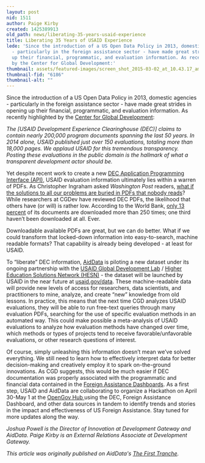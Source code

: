 ```yaml
---
layout: post
nid: 1511
author: Paige Kirby
created: 1425389913
old_path: news/liberating-35-years-usaid-experience
title: Liberating 35 Years of USAID Experience
lede: 'Since the introduction of a US Open Data Policy in 2013, domestic agencies
  - particularly in the foreign assistance sector - have made great strides in opening
  up their financial, programmatic, and evaluation information. As recently highlighted
  by the Center for Global Development:'
thumbnail: assets/featured-images/screen_shot_2015-03-02_at_10.43.17_am.png
thumbnail-fid: "6186"
thumbnail-alt: ""
---
```


Since the introduction of a US Open Data Policy in 2013, domestic agencies - particularly in the foreign assistance sector - have made great strides in opening up their financial, programmatic, and evaluation information. As recently highlighted by the [Center for Global Development](http://www.cgdev.org/blog/2014-year-usaid-evaluations):

*The [USAID Development Experience Clearinghouse (DEC)] claims to contain nearly 200,000 program documents spanning the last 50 years. In 2014 alone, USAID published just over 150 evaluations, totaling more than 18,000 pages. We applaud USAID for this tremendous transparency. Posting these evaluations in the public domain is the hallmark of what a transparent development actor should be.*

Yet despite recent work to create a new [DEC Application Programming Interface (API)](http://www.usaid.gov/developer/development-experience-clearinghouse-dec-api), USAID evaluation information ultimately lies within a warren of PDFs. As Christopher Ingraham asked *Washington Post* readers, [what if the solutions to all our problems are buried in PDFs that nobody reads](http://www.washingtonpost.com/blogs/wonkblog/wp/2014/05/08/the-solutions-to-all-our-problems-may-be-buried-in-pdfs-that-nobody-reads/)? While researchers at CGDev have reviewed DEC PDFs, the likelihood that others have (or will) is rather low. According to the World Bank, [only 13 percent](http://www-wds.worldbank.org/external/default/WDSContentServer/WDSP/IB/2014/05/01/000158349_20140501153249/Rendered/PDF/WPS6851.pdf) of its documents are downloaded more than 250 times; one third haven’t been downloaded at all. Ever.

Downloadable available PDFs are great, but we can do better. What if we could transform that locked-down information into easy-to-search, machine readable formats? That capability is already being developed - at least for USAID.

To “liberate” DEC information, [AidData](http://aiddata.org/) is piloting a new dataset under its ongoing partnership with the [USAID Global Development Lab](http://www.usaid.gov/GlobalDevLab) / [Higher Education Solutions Network (HESN)](http://www.usaid.gov/hesn) - the dataset will be launched by USAID in the near future at [usaid.gov/data](http://www.usaid.gov/data). These machine-readable data will provide new levels of access for researchers, data scientists, and practitioners to mine, analyze, and create “new” knowledge from old lessons. In practice, this means that the next time CGD analyzes USAID evaluations, they will be able to run free-text queries through many evaluation PDFs, searching for the use of specific evaluation methods in an automated way. This could make possible a meta-analysis of USAID evaluations to analyze how evaluation methods have changed over time, which methods or types of projects tend to receive favorable/unfavorable evaluations, or other research questions of interest.

Of course, simply unleashing this information doesn’t mean we’ve solved everything. We still need to learn how to effectively interpret data for better decision-making and creatively employ it to spark on-the-ground innovations. As CGD suggests, this would be much easier if DEC documentation was properly associated with the programmatic and financial data contained in the [Foreign Assistance Dashboards](http://www.foreignassistance.gov/web/default.aspx). As a first step, USAID and AidData are collaborating to organize a Hackathon on April 30-May 1 at the [OpenGov Hub ](http://opengovhub.org/)using the DEC, Foreign Assistance Dashboard, and other data sources in tandem to identify trends and stories in the impact and effectiveness of US Foreign Assistance. Stay tuned for more updates along the way.

*Joshua Powell is the Director of Innovation at Development Gateway and AidData. Paige Kirby is an External Relations Associate at Development Gateway.*

*This article was originally published on AidData's [The First Tranche](http://aiddata.org/blog/liberating-35-years-of-usaid-experience).*
